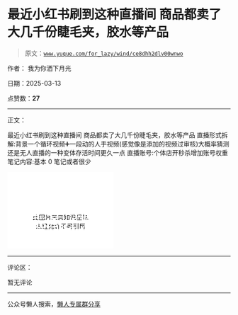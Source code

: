# 最近小红书刷到这种直播间 商品都卖了大几千份睫毛夹，胶水等产品

> 原文：[`www.yuque.com/for_lazy/wind/ce8dhh2dlv00wnwo`](https://www.yuque.com/for_lazy/wind/ce8dhh2dlv00wnwo)

作者： 我为你洒下月光

日期：2025-03-13

点赞数：**27**

* * *

正文：

最近小红书刷到这种直播间 商品都卖了大几千份睫毛夹，胶水等产品
直播形式拆解:背景一个循环视频➕一段动的人手视频(感觉像是添加的视频过审核)大概率猜测还是无人直播的一种变体存活时间更久一点
直播账号:个体店开秒杀增加账号权重 笔记内容:基本 0 笔记或者很少

![](img/9da5eb2306500152c1590301111fe96a.png "None")

* * *

评论区：

暂无评论

* * *

公众号懒人搜索，[懒人专属群分享](https://lazybook.fun/#/blog/group)